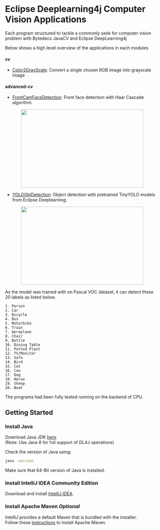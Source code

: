 # Eclipse Deeplearning4j Computer Vision Applications  

Each program structured to tackle a commonly seek for computer vision problem with Bytedeco JavaCV and Eclipse DeepLearning4j  

Below shows a high level overview of the applications in each modules

#### cv  
- [Color2GrayScale](https://github.com/CertifaiAI/computervision_with_java/blob/master/cv/src/main/java/ai/certifai/Color2GrayScale.java): Convert a single chosen RGB image into grayscale image

#### advanced-cv  
- [FrontCamFaceDetection](https://github.com/CertifaiAI/computervision_with_java/blob/master/advanced-cv/src/main/java/ai/certifai/FrontCamFaceDetection.java): Front face detection with Haar Cascade algorithm
<p align="center">
  <img align="middle" src="metadata/haarcascade.gif" width="400" height="255"/>
</p>

- [YOLOObjDetection](https://github.com/CertifaiAI/computervision_with_java/blob/master/advanced-cv/src/main/java/ai/certifai/YOLOObjDetection.java): Object detection with pretrained TinyYOLO models from Eclipse Deeplearning. 
<p align="center">
  <img align="middle" src="metadata/tinyyolo.gif" width="400" height="255"/>
</p> 
As the model was trained with on Pascal VOC dataset, it can detect these 20 labels as listed below.  

    1. Person  
    2. Car  
    3. Bicycle  
    4. Bus  
    5. Motorbike  
    6. Train  
    7. Aeroplane  
    8. Chair  
    9. Bottle  
    10. Dining Table  
    11. Potted Plant  
    12. TV/Monitor  
    13. Sofa  
    14. Bird  
    15. Cat  
    16. Cow  
    17. Dog  
    18. Horse  
    19. Sheep  
    20. Boat   


The programs had been fully tested running on the backend of CPU.  

## Getting Started ##

### Install Java ###

Download Java JDK
[here](https://adoptopenjdk.net/).  
(Note: Use Java 8 for full support of DL4J operations)

Check the version of Java using: 
```sh
java -version
```

Make sure that 64-Bit version of Java is installed.

### Install IntelliJ IDEA Community Edition ###
Download and install 
[IntelliJ IDEA](https://www.jetbrains.com/idea/download/).

### Install Apache Maven  *Optional* ###
IntelliJ provides a default Maven that is bundled with the installer.  
Follow these [instructions](https://maven.apache.org/install.html) to install Apache Maven.
